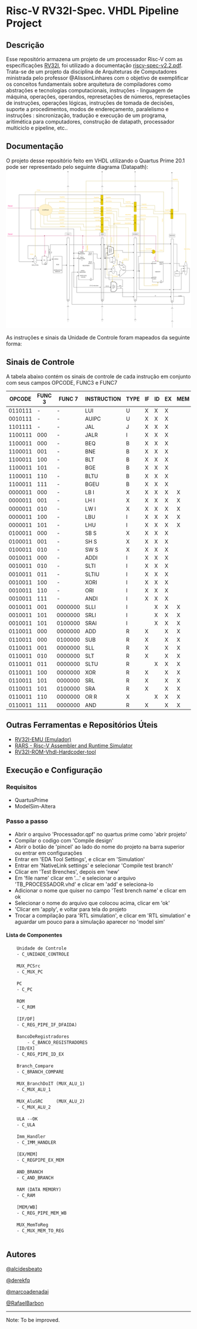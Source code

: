 # Risc-V RV32I-Spec. VHDL Pipeline Project


## Descrição

Esse repositório armazena um projeto de um processador Risc-V com as específicações [RV32I](https://msyksphinz-self.github.io/riscv-isadoc/html/rvi.html#rv32i-rv64i-instructions), foi utilizado a documentação [riscv-spec-v2.2.pdf](DOCs/riscv-spec-v2.2.pdf). Trata-se de um projeto da disciplina de Arquiteturas de Computadores ministrada pelo professor @AlissonLinhares com o objetivo de exemplificar os conceitos fundamentais sobre arquitetura de compiladores como abstrações e tecnologias computacionais, instruções - linguagem de máquina, operações, operandos, represetações de números, represetações de instruções, operações lógicas, instruções de tomada de decisões, suporte a procedimentos, modos de endereçamento, paralelismo e instruções : sincronização, tradução e execução de um programa, aritimética para computadores, construção de datapath, processador multiciclo e pipeline, etc..


## Documentação

O projeto desse repositório feito em VHDL utilizando o Quartus Prime 20.1 pode ser representado pelo seguinte diagrama (Datapath):
![Datapath Image](DOCs/Datapath.png)


As instruções e sinais da Unidade de Controle foram mapeados da seguinte forma:


## Sinais de Controle 

A tabela abaixo contém os sinais de controle de cada instrução em conjunto com seus campos OPCODE, FUNC3 e FUNC7

| OPCODE | FUNC  3| FUNC 7 | INSTRUCTION |	TYPE |	IF	| ID |	EX |	MEM |	WB | RegWrite |	MemToReg |	MemWrite |	 MemRead	| BranchDoIt |	BranchOP |	ALUSrc |	ALUOp |	ImmType |
| ------ | ----- | ------ | ------ |------ | ------ |------ | ------ |------ | ------ |------ | ------ |------ | ------ |------ | ------ |------ | ------ |------ | 
| 0110111|	-   |-	    |    LUI    |U|	X| X|  X|	 |	X	 |	1	|01|		0|	0|0		|X	|1	|1010	|000 |
|0010111|	-	|-	    |    AUIPC	|U|	X| X|  X|	 |	X	 |	1	|01		|0|	 0|	1|	011	|1	|0000	|000|
|1101111|	-	|-	    |    JAL	|J|	X| X|  X|	 |	X	 |	1	|10		|0|	 0|	1|	010	|1	|0000	|001|
|1100111|	000	|-	    |    JALR	|I|	X| X|  X|	 |	X	 |	1	|10		|0|	 0|	1|	010	|1	|0000	|011|
|1100011|	000	|-	    |    BEQ	|B|	X| X|  X|	 |		 |	0	|X		|0|	 0|	1|	000	|1	|0000	|010|
|1100011|	001	|-	    |    BNE	|B|	X| X|  X|	 |		 |	0	|X		|0|	 0|	1|	001	|1	|0000	|010|
|1100011|	100	|-	    |    BLT	|B|	X| X|  X|	 |		 |	0	|X		|0|	 0|	1|	100	|1	|0000	|010|
|1100011|	101	|-	    |    BGE	|B|	X| X|  X|	 |		 |	0	|X		|0|	 0|	1|	101	|1	|0000	|010|
|1100011|	110	|-	    |    BLTU	|B|	X| X|  X|	 |		 |	0	|X		|0|	 0|	1|	110	|1	|0000	|010|
|1100011|	111	|-	    |    BGEU	|B|	X| X|  X|	 |		 |	0	|X		|0|	 0|	1|	111	|1	|0000	|010|
|0000011|	000	|-	    |    LB	I	|X|	X| X|  X|	X|		 |  1   |00		|0|	 1|	0|	 X	|1	|0000	|011|
|0000011|	001	|-	    |    LH	I	|X|	X| X|  X|	X|		 |  1   |00		|0|	 1|	0|	X	|1	|0000	|011|
|0000011|	010	|-	    |    LW	I	|X|	X| X|  X|	X|		 |  1   |00		|0|	 1|	0|	X	|1	|0000	|011|
|0000011|	100	|-	    |    LBU	|I|	X| X|  X|	X|	X	 |	1	|00		|0|	 1|	0|	X	|1	|0000	|011|
|0000011|	101	|-	    |    LHU	|I|	X| X|  X|	X|	X	 |	1	|00		|0|	 1|	0|	X	|1	|0000	|011|
|0100011|	000	|-	    |    SB	S	|X|	X| X|  X|	 |		 |  0   |X		|1|	 0|	0|	X	|1	|0000	|100|
|0100011|	001	|-	    |    SH	S	|X|	X| X|  X|	 |		 |  0   |X		|1|	 0|	0|	X	|1	|0000	|100|
|0100011|	010	|-	    |    SW	S	|X|	X| X|  X|	 |		 |  0   |X		|1|	 0|	0|	X	|1	|0000	|100|
|0010011|	000	|-	    |    ADDI	|I|	X| X|  X|	 |	X	 |	1	|01		|0|	 0|	0|	X	|1	|0000	|011|
|0010011|	010	|-	    |    SLTI	|I|	X| X|  X|	 |	X	 |	1	|01		|0|	 0|	0|	X	|1	|0011	|011|
|0010011|	011	|-	    |    SLTIU	|I|	X| X|  X|	 |	X	 |	1	|01		|0|	 0|	0|	X	|1	|0100	|011|
|0010011|	100	|-	    |    XORI	|I|	X| X|  X|	 |	X	 |	1	|01		|0|	 0|	0|	X	|1	|0101	|011|
|0010011|	110	|-	    |    ORI	|I|	X| X|  X|	 |	X	 |	1	|01		|0|	 0|	0|	X	|1	|1000	|011|
|0010011|	111	|-	    |    ANDI	|I|	X| X|  X|	 |	X	 |	1	|01		|0|	 0|	0|	X	|1	|1001	|011|
|0010011|	001	|0000000|	 SLLI	|I|  | X|  X|   X|  X	 | 1	|01	    |0|  0|	0|X	    |1	|0010	|011|
|0010011|	101	|0000000|	 SRLI	|I|  | X|  X|   X|  X	 | 1	|01	    |0|  0|	0|X	    |1	|0110	|011|
|0010011|	101	|0100000|	 SRAI	|I|  | X|  X|   X|  X	 | 1	|01	    |0|  0|	0|X	    |1	|0111	|011|
|0110011|	000	|0000000|	 ADD	|R| X|  |  X|   X| X     |  1	|01		|0|  0|	0|X	    |0	|0000	|X|
|0110011|	000	|0100000|	 SUB	|R| X|  |  X|   X| X     |  1	|01		|0|  0|	0|X	    |0	|0001	|X|
|0110011|	001	|0000000|	 SLL	|R| X|  |  X|   X| X     |  1	|01		|0|  0|	0|X	    |0	|0010	|X|
|0110011|	010	|0000000|	 SLT	|R| X|  |  X|   X| X     |  1	|01		|0|  0|	0|X	    |0	|0011	|X|
|0110011|	011	|0000000|	 SLTU	|R|  | X|  X|   X| X	 |	1	|01	    |0|  0|	0|X	    |0	|0100	|X|
|0110011|	100	|0000000|	 XOR	|R| X|  |  X|   X| X     | 1	|01		|0|  0|	0|X	    |0	|0101	|X|
|0110011|	101	|0000000|	 SRL	|R| X|  |  X|   X| X     | 1	|01		|0|  0|	0|X	    |0	|0110	|X|
|0110011|	101	|0100000|	 SRA	|R| X|  |  X|   X| X     | 1	|01		|0|  0|	0|X	    |0	|0111	|X|
|0110011|	110	|0000000|	 OR	R	|X|  | X|  X|   X|		 |  1	|01		|0|  0|	0|X	    |0	|1000	|X|
|0110011|	111	|0000000|	 AND	|R|X |  |  X|   X| X     |1     |01		|0|  0|	0|X	    |0	|1001	|X|


## Outras Ferramentas e Repositórios Úteis
* [RV32I-EMU (Emulador)](https://github.com/marcoadenadai/riscv-emu)
* [RARS - Risc-V Assembler and Runtime Simulator](https://github.com/TheThirdOne/rars)
* [RV32I-ROM-Vhdl-Hardcoder-tool](https://github.com/marcoadenadai/RV32I-ROM-Vhdl-Hardcoder-tool)

## Execução e Configuração

### Requisitos
- QuartusPrime
- ModelSim-Altera

### Passo a passo
- Abrir o arquivo 'Processador.qpf' no quartus prime como 'abrir projeto'
- Compilar o codigo com 'Compile design'
- Abrir o botão de 'pincel' ao lado do nome do projeto na barra superior ou entrar em configurações
- Entrar em 'EDA Tool Settings', e clicar em 'Simulation'
- Entrar em 'NativeLink settings' e selecionar 'Compile test branch'
- Clicar em 'Test Brenches', depois em 'new'
- Em 'file name' clicar em '...' e selecionar o arquivo 'TB_PROCESSADOR.vhd' e clicar em 'add' e seleciona-lo
- Adicionar o nome que quiser no campo 'Test brench name' e clicar em ok
- Selecionar o nome do arquivo que colocou acima, clicar em 'ok'
- 'Clicar em 'apply', e voltar para tela do projeto
- Trocar a compilação para 'RTL simulation', e clicar em 'RTL simulation' e aguardar um pouco para a simulação aparecer no 'model sim'


#### Lista de Componentes
```
    Unidade de Controle
	- C_UNIDADE_CONTROLE
	
	MUX_PCSrc
	- C_MUX_PC

	PC
	- C_PC

	ROM
	- C_ROM

    [IF/DF]
    - C_REG_PIPE_IF_DFAIDA) 

	BancoDeRegistradores
		- C_BANCO_REGISTRADORES
	[ID/EX] 
	- C_REG_PIPE_ID_EX

	Branch_Compare
	- C_BRANCH_COMPARE

	MUX_BranchDoIT (MUX_ALU_1)
	- C_MUX_ALU_1
	
    MUX_AluSRC     (MUX_ALU_2)
	- C_MUX_ALU_2
	
    ULA --OK
	- C_ULA

	Imm_Handler
	- C_IMM_HANDLER
	
    [EX/MEM]
	- C_REGPIPE_EX_MEM
    
    AND_BRANCH 
	- C_AND_BRANCH
	
    RAM (DATA MEMORY) 
	- C_RAM
	
    [MEM/WB]
	- C_REG_PIPE_MEM_WB
	
    MUX_MemToReg  
	- C_MUX_MEM_TO_REG
	
```

## Autores

[@alcidesbeato](https://github.com/alcidesbeato)

[@derekfq](https://github.com/derekfq)

[@marcoadenadai](https://github.com/marcoadenadai)

[@RafaelBarbon](https://github.com/RafaelBarbon)

---

Note: To be improved.
